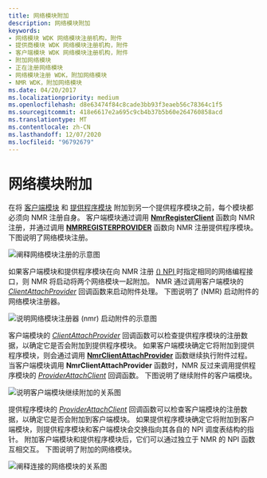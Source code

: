 ```yaml
---
title: 网络模块附加
description: 网络模块附加
keywords:
- 网络模块 WDK 网络模块注册机构，附件
- 提供商模块 WDK 网络模块注册机构，附件
- 客户端模块 WDK 网络模块注册机构，附件
- 附加网络模块
- 正在注册网络模块
- 网络模块注册 WDK，附加网络模块
- NMR WDK，附加网络模块
ms.date: 04/20/2017
ms.localizationpriority: medium
ms.openlocfilehash: d8e63474f84c8cade3bb93f3eaeb56c78364c1f5
ms.sourcegitcommit: 418e6617e2a695c9cb4b37b5b60e264760858acd
ms.translationtype: MT
ms.contentlocale: zh-CN
ms.lasthandoff: 12/07/2020
ms.locfileid: "96792679"
---
```

# <a name="network-module-attachment"></a>网络模块附加


在将 [客户端模块](client-module.md) 和 [提供程序模块](provider-module.md) 附加到另一个提供程序模块之前，每个模块都必须向 NMR 注册自身。 客户端模块通过调用 [**NmrRegisterClient**](/windows-hardware/drivers/ddi/netioddk/nf-netioddk-nmrregisterclient) 函数向 NMR 注册，并通过调用 [**NMRREGISTERPROVIDER**](/windows-hardware/drivers/ddi/netioddk/nf-netioddk-nmrregisterprovider) 函数向 NMR 注册提供程序模块。 下图说明了网络模块注册。

![阐释网络模块注册的示意图](images/nmrattach1.png)

如果客户端模块和提供程序模块在向 NMR 注册 [ () NPI ](network-programming-interface.md) 时指定相同的网络编程接口，则 NMR 将启动将两个网络模块一起附加。 NMR 通过调用客户端模块的 [*ClientAttachProvider*](/windows-hardware/drivers/ddi/netioddk/nc-netioddk-npi_client_attach_provider_fn) 回调函数来启动附件处理。 下图说明了 (NMR) 启动附件的网络模块注册器。

![说明网络模块注册器 (nmr) 启动附件的示意图](images/nmrattach2.png)

客户端模块的 [*ClientAttachProvider*](/windows-hardware/drivers/ddi/netioddk/nc-netioddk-npi_client_attach_provider_fn) 回调函数可以检查提供程序模块的注册数据，以确定它是否会附加到提供程序模块。 如果客户端模块确定它将附加到提供程序模块，则会通过调用 [**NmrClientAttachProvider**](/windows-hardware/drivers/ddi/netioddk/nf-netioddk-nmrclientattachprovider) 函数继续执行附件过程。 当客户端模块调用 **NmrClientAttachProvider** 函数时，NMR 反过来调用提供程序模块的 [*ProviderAttachClient*](/windows-hardware/drivers/ddi/netioddk/nc-netioddk-npi_provider_attach_client_fn) 回调函数。 下图说明了继续附件的客户端模块。

![说明客户端模块继续附加的关系图](images/nmrattach3.png)

提供程序模块的 [*ProviderAttachClient*](/windows-hardware/drivers/ddi/netioddk/nc-netioddk-npi_provider_attach_client_fn) 回调函数可以检查客户端模块的注册数据，以确定它是否会附加到客户端模块。 如果提供程序模块确定它将附加到客户端模块，则提供程序模块和客户端模块会交换指向其各自的 NPI 调度表结构的指针。 附加客户端模块和提供程序模块后，它们可以通过独立于 NMR 的 NPI 函数互相交互。 下图说明了附加的网络模块。

![阐释连接的网络模块的关系图](images/nmrattach4.png)
